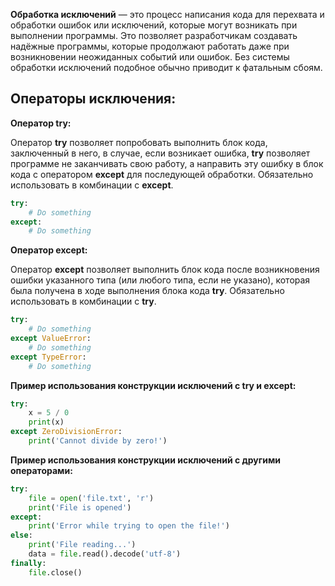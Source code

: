 **Обработка исключений** — это процесс написания кода для перехвата и обработки ошибок или исключений, которые могут возникать при выполнении программы. Это позволяет разработчикам создавать надёжные программы, которые продолжают работать даже при возникновении неожиданных событий или ошибок. Без системы обработки исключений подобное обычно приводит к фатальным сбоям.

## Операторы исключения:

**Оператор try:**

Оператор **try** позволяет попробовать выполнить блок кода, заключенный в него, в случае, если возникает ошибка, **try** позволяет программе не заканчивать свою работу, а направить эту ошибку в блок кода с оператором **except** для последующей обработки. Обязательно использовать в комбинации с **except**.

```Python
try:
	# Do something
except:
	# Do something
```

**Оператор except:**

Оператор **except** позволяет выполнить блок кода после возникновения ошибки указанного типа (или любого типа, если не указано), которая была получена в ходе выполнения блока кода **try**. Обязательно использовать в комбинации с **try**.

```Python
try:
	# Do something
except ValueError:
	# Do something
except TypeError:
	# Do something
```

**Пример использования конструкции исключений с try и except:**

```Python
try:
	x = 5 / 0
	print(x)
except ZeroDivisionError:
	print('Cannot divide by zero!')
```

**Пример использования конструкции исключений с другими операторами:**

```Python
try:
	file = open('file.txt', 'r')
	print('File is opened')
except:
	print('Error while trying to open the file!')
else:	
	print('File reading...')
	data = file.read().decode('utf-8')
finally:
	file.close()
```
